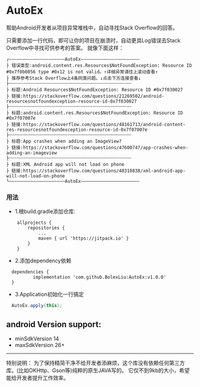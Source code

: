 # AutoEx
帮助Android开发者从项目异常堆栈中，自动寻找Stack Overflow的回答。

只需要添加一行代码，即可让你的项目在崩溃时，自动更具Log错误去Stack Overflow中寻找可供参考的答案。
就像下面这样：


```
┌—————————————————————AutoEx——————————————————————
├ 错误类型:android.content.res.Resources$NotFoundException: Resource ID #0x7f0b0056 type #0x12 is not valid。↑详细异常请往上滚动查看↑
├ 推荐参考Stack Overflow上4条同类问题。↓点击下方连接查看↓
├┄┄┄┄┄┄┄┄┄┄┄┄┄┄┄┄┄┄┄┄┄┄┄┄┄┄┄┄┄┄┄┄┄┄┄┄┄┄┄┄┄┄┄┄┄┄
├ 标题:Android Resources$NotFoundException: Resource ID #0x7f030027
├ 链接:https://stackoverflow.com/questions/21269502/android-resourcesnotfoundexception-resource-id-0x7f030027
├┄┄┄┄┄┄┄┄┄┄┄┄┄┄┄┄┄┄┄┄┄┄┄┄┄┄┄┄┄┄┄┄┄┄┄┄┄┄┄┄┄┄┄┄┄┄
├ 标题:android.content.res.Resources$NotFoundException: Resource ID #0x7f07007e
├ 链接:https://stackoverflow.com/questions/48161713/android-content-res-resourcesnotfoundexception-resource-id-0x7f07007e
├┄┄┄┄┄┄┄┄┄┄┄┄┄┄┄┄┄┄┄┄┄┄┄┄┄┄┄┄┄┄┄┄┄┄┄┄┄┄┄┄┄┄┄┄┄┄
├ 标题:App crashes when adding an ImageView?
├ 链接:https://stackoverflow.com/questions/47600747/app-crashes-when-adding-an-imageview
├┄┄┄┄┄┄┄┄┄┄┄┄┄┄┄┄┄┄┄┄┄┄┄┄┄┄┄┄┄┄┄┄┄┄┄┄┄┄┄┄┄┄┄┄┄┄
├ 标题:XML Android app will not load on phone
├ 链接:https://stackoverflow.com/questions/48310838/xml-android-app-will-not-load-on-phone
└—————————————————————AutoEx——————————————————————
```




### 用法

 - 1.根build.gradle添加仓库:
```
	allprojects {
		repositories {
			...
			maven { url 'https://jitpack.io' }
		}
	}
  ```

 - 2.添加dependency依赖

  ```
  	dependencies {
	        implementation 'com.github.BolexLiu:AutoEx:v1.0.0'
	}
  ```

 - 3.Application初始化一行搞定

  ```java
    AutoEx.apply(this);
  ```




## android Version support:
 - minSdkVersion 14
 - maxSdkVersion 26+


---

 特别说明：
为了保持精简干净不给开发者添麻烦，这个库没有依赖任何第三方库。(比如OKHttp、Gson等)纯粹的原生JAVA写的。
它仅不到9kb的大小，希望能给开发者提升工作效率。